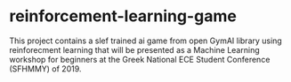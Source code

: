 # reinforcement-learning-game
This project contains a slef trained ai game from open GymAI library using reinforecment learning that will be presented as a Machine Learning workshop for beginners at the Greek National ECE Student Conference (SFHMMY) of 2019. 
